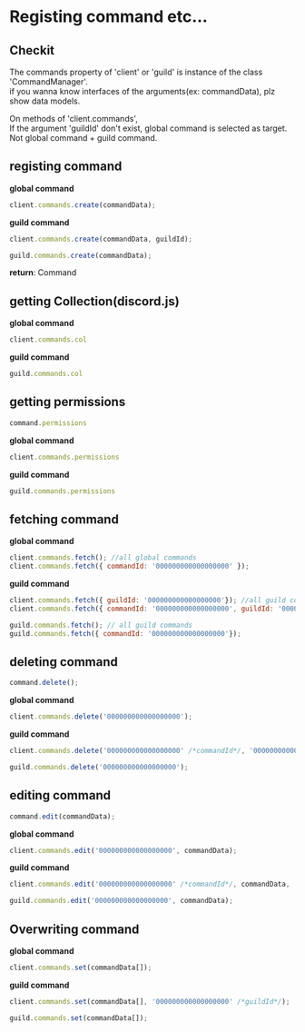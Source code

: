 # Registing command etc...

## Checkit
The commands property of 'client' or 'guild' is instance of the class 'CommandManager'.  
if you wanna know interfaces of the arguments(ex: commandData), plz show data models.  
  
On methods of 'client.commands',  
If the argument 'guildId' don't exist, global command is selected as target.
Not global command + guild command.


## registing command
**global command**  
```js
client.commands.create(commandData);
```  

**guild command**  
```js
client.commands.create(commandData, guildId);
```  
```js
guild.commands.create(commandData);
```  

**return**: Command  

## getting Collection(discord.js)<Command>
**global command**  
```js
client.commands.col
```  
  
**guild command**  
```js
guild.commands.col
```  

## getting permissions
```js
command.permissions
```  
  
**global command**
```js
client.commands.permissions
```  
  
**guild command**
```js
guild.commands.permissions
```  

## fetching command
**global command**  
```js
client.commands.fetch(); //all global commands
client.commands.fetch({ commandId: '000000000000000000' }); 
```  
  
**guild command**
```js
client.commands.fetch({ guildId: '000000000000000000'}); //all guild commands
client.commands.fetch({ commandId: '000000000000000000', guildId: '000000000000000000'});
```  
  
```js
guild.commands.fetch(); // all guild commands
guild.commands.fetch({ commandId: '000000000000000000'});
```  

## deleting command
```js
command.delete();
```  

**global command**
```js
client.commands.delete('000000000000000000');
```  
  
**guild command**
```js
client.commands.delete('000000000000000000' /*commandId*/, '000000000000000000' /*guildId*/);
```  
  
```js
guild.commands.delete('000000000000000000');
```  

## editing command
```js
command.edit(commandData);
```  
  
**global command**  
```js
client.commands.edit('000000000000000000', commandData);
```  
  
**guild command**  
```js
client.commands.edit('000000000000000000' /*commandId*/, commandData, '000000000000000000' /*guildId*/);
```  
  
```js
guild.commands.edit('000000000000000000', commandData);
```

## Overwriting command  
**global command**
```js
client.commands.set(commandData[]);
```  
  
**guild command**
```js
client.commands.set(commandData[], '000000000000000000' /*guildId*/);
```  
  
```js
guild.commands.set(commandData[]);
```